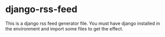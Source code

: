 # django-rss-feed

This is a django rss feed generator file. You must have django installed in the environment and import some files to get the effect.
